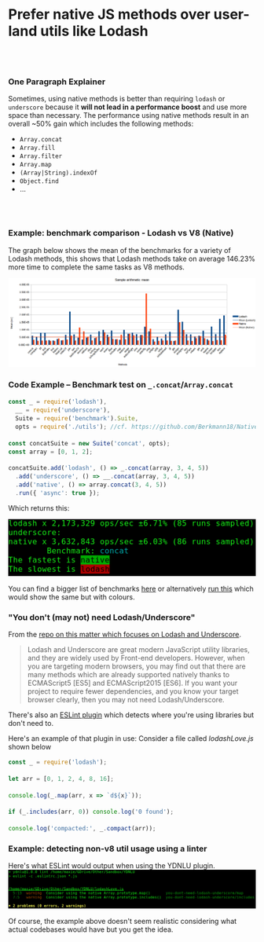# Prefer native JS methods over user-land utils like Lodash


<br/><br/>

### One Paragraph Explainer

Sometimes, using native methods is better than requiring `lodash` or `underscore` because it **will not lead in a performance boost** and use more space than necessary.
The performance using native methods result in an overall ~50% gain which includes the following methods:
 - `Array.concat`
 - `Array.fill`
 - `Array.filter`
 - `Array.map`
 - `(Array|String).indexOf`
 - `Object.find`
 - ...


<!-- comp here: https://gist.github.com/Berkmann18/3a99f308d58535ab0719ac8fc3c3b8bb-->

<br/><br/>

### Example: benchmark comparison - Lodash vs V8 (Native)
The graph below shows the mean of the benchmarks for a variety of Lodash methods, this shows that Lodash methods take on average 146.23% more time to complete the same tasks as V8 methods.

![meanDiag](../../assets/images/sampleMeanDiag.png)

### Code Example – Benchmark test on `_.concat`/`Array.concat`
```javascript
const _ = require('lodash'),
  __ = require('underscore'),
  Suite = require('benchmark').Suite,
  opts = require('./utils'); //cf. https://github.com/Berkmann18/NativeVsUtils/blob/master/utils.js

const concatSuite = new Suite('concat', opts);
const array = [0, 1, 2];

concatSuite.add('lodash', () => _.concat(array, 3, 4, 5))
  .add('underscore', () => __.concat(array, 3, 4, 5))
  .add('native', () => array.concat(3, 4, 5))
  .run({ 'async': true });
```

Which returns this:

![output](../../assets/images/concat-benchmark.png)

You can find a bigger list of benchmarks [here](https://github.com/Berkmann18/NativeVsUtils/blob/master/index.txt) or alternatively [run this](https://github.com/Berkmann18/NativeVsUtils/blob/master/index.js) which would show the same but with colours.

### "You don't (may not) need Lodash/Underscore"

From the [repo on this matter which focuses on Lodash and Underscore](https://github.com/you-dont-need/You-Dont-Need-Lodash-Underscore).

 > Lodash and Underscore are great modern JavaScript utility libraries, and they are widely used by Front-end developers. However, when you are targeting modern browsers, you may find out that there are many methods which are already supported natively thanks to ECMAScript5 [ES5] and ECMAScript2015 [ES6]. If you want your project to require fewer dependencies, and you know your target browser clearly, then you may not need Lodash/Underscore.

 There's also an [ESLint plugin](https://www.npmjs.com/package/eslint-plugin-you-dont-need-lodash-underscore) which detects where you're using libraries but don't need to.

Here's an example of that plugin in use:
Consider a file called _lodashLove.js_ shown below
```js
const _ = require('lodash');

let arr = [0, 1, 2, 4, 8, 16];

console.log(_.map(arr, x => `d${x}`));

if (_.includes(arr, 0)) console.log('0 found');

console.log('compacted:', _.compact(arr));
```

### Example: detecting non-v8 util usage using a linter
Here's what ESLint would output when using the YDNLU plugin.
![output](../../assets/images/ydnlu.png)

Of course, the example above doesn't seem realistic considering what actual codebases would have but you get the idea.
